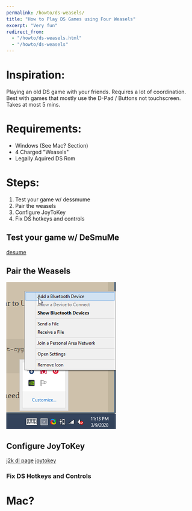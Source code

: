 ```yaml
---
permalink: /howto/ds-weasels/
title: "How to Play DS Games using Four Weasels"
excerpt: "Very fun"
redirect_from:
  - "/howto/ds-weasels.html"
  - "/howto/ds-weasels"
---
```




# Inspiration:

Playing an old DS game with your friends.
Requires a lot of coordination.
Best with games that mostly use the D-Pad / Buttons not touchscreen.
Takes at most 5 mins.

# Requirements:

* Windows (See Mac? Section)
* 4 Charged "Weasels"
* Legally Aquired DS Rom

# Steps:

1. Test your game w/ dessmume
2. Pair the weasels
3. Configure JoyToKey 
4. Fix DS hotkeys and controls

## Test your game w/ DeSmuMe 

[desume](http://desmume.org/download/)

## Pair the Weasels

![Bluetooth](/images/howto-ds-weasels-bluetooth-begin.png)


## Configure JoyToKey 

[j2k dl page](https://joytokey.net/en/download)
[joytokey](https://kkevlar.github.io/files/JoyToKey_en.zip)

### Fix DS Hotkeys and Controls

# Mac?






